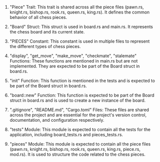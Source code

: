 1. "Piece" Trait: This trait is shared across all the piece files (pawn.rs, knight.rs, bishop.rs, rook.rs, queen.rs, king.rs). It defines the common behavior of all chess pieces.

2. "Board" Struct: This struct is used in board.rs and main.rs. It represents the chess board and its current state.

3. "PIECES" Constant: This constant is used in multiple files to represent the different types of chess pieces.

4. "display", "get_move", "make_move", "checkmate", "stalemate" Functions: These functions are mentioned in main.rs but are not implemented. They are expected to be part of the Board struct in board.rs.

5. "init" Function: This function is mentioned in the tests and is expected to be part of the Board struct in board.rs.

6. "board::new" Function: This function is expected to be part of the Board struct in board.rs and is used to create a new instance of the board.

7. ".gitignore", "README.md", "Cargo.toml" Files: These files are shared across the project and are essential for the project's version control, documentation, and configuration respectively.

8. "tests" Module: This module is expected to contain all the tests for the application, including board_tests.rs and pieces_tests.rs.

9. "pieces" Module: This module is expected to contain all the piece files (pawn.rs, knight.rs, bishop.rs, rook.rs, queen.rs, king.rs, piece.rs, mod.rs). It is used to structure the code related to the chess pieces.